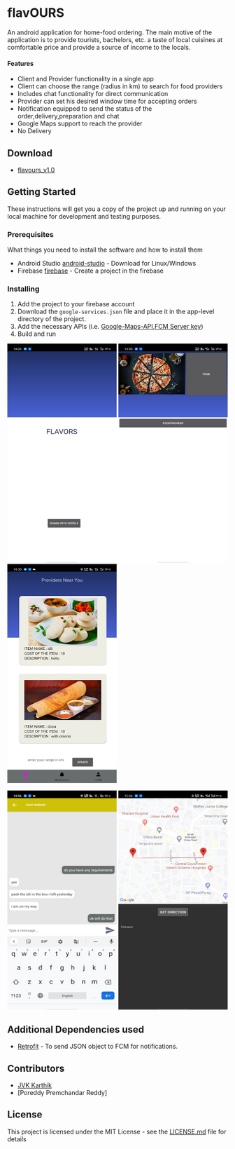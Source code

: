 # flavOURS

An android application for home-food ordering. The main motive of the application is to provide tourists, bachelors, etc. a taste of local cuisines at comfortable price and provide a source of income to the locals.

#### Features

* Client and Provider functionality in a single app
* Client can choose the range (radius in km) to search for food providers
* Includes chat functionality for direct communication
* Provider can set his desired window time for accepting orders
* Notification equipped to send the status of the order,delivery,preparation and chat
* Google Maps support to reach the provider
* No Delivery

## Download

* [flavours_v1.0](https://drive.google.com/open?id=1aBkkqhsYQjZrmvbECE0g8j5HJ8evyJEP)

## Getting Started

These instructions will get you a copy of the project up and running on your local machine for development and testing purposes.

### Prerequisites

What things you need to install the software and how to install them


* Android Studio [android-studio](https://developer.android.com/studio/install) - Download for Linux/Windows
* Firebase [firebase](https://firebase.google.com/) - Create a project in the firebase


### Installing


1. Add the project to your firebase account
2. Download the ```google-services.json``` file and place it in the app-level directory of the project.
3. Add the necessary APIs (i.e. [Google-Maps-API](https://console.cloud.google.com/google/maps-apis/overview),[FCM Server key](https://firebase.google.com/))
4. Build and run

<img src="images/startup.jpg" height=500 width=250>       <img src="images/loggedIn.jpg" height=500 width=250>       <img src="images/firstpage.jpg" height=500 width=250> 

<img src="images/chat.jpg" height=500 width=250>       <img src="images/map.jpg" height=500 width=250> 

## Additional Dependencies used

* [Retrofit](https://square.github.io/retrofit/) - To send JSON object to FCM for notifications.


## Contributors

* [JVK Karthik](https://github.com/KARTHIKJVK)
* [Poreddy Premchandar Reddy]

## License

This project is licensed under the MIT License - see the [LICENSE.md](https://github.com/aniruddh-9/flavours/blob/master/LICENSE) file for details
